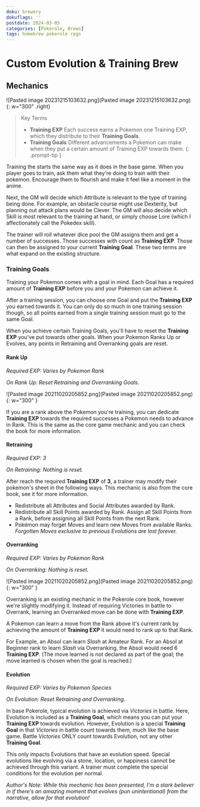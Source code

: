 ```yaml
---
doku: brewery
dokuflags: ''
postdate: 2024-03-05
categories: [Pokerole, Brews]
tags: homebrew pokerole rpgs
---
```

# Custom Evolution & Training Brew

## Mechanics

![Pasted image 20231215103632.png](Pasted image 20231215103632.png){: w="300" .right}

> Key Terms
> - **Training EXP** Each success earns a Pokemon one Training EXP, which they distribute to their **Training Goals**.
> - **Training Goals** Different advancements a Pokemon can make when they put a certain amount of Training EXP towards them.
{: .prompt-tip }

Training the starts the same way as it does in the base game. When you player goes to train, ask them what they're doing to train with their pokemon. Encourage them to flourish and make it feel like a moment in the anime.

Next, the GM will decide which Attribute is relevant to the type of training being done. For example, an obstacle course might use Dexterity, but planning out attack plans would be Clever. The GM will also decide which Skill is most relevant to the training at hand, or simply choose Lore (which I affectionately call the Pokedex skill). 

The trainer will roll whatever dice pool the GM assigns them and get a number of successes. Those successes with count as **Training EXP**. Those can then be assigned to your current **Training Goal**. These two terms are what expand on the existing structure.

### Training Goals

Training your Pokemon comes with a goal in mind. Each Goal has a required amount of **Training EXP** before you and your Pokemon can achieve it. 

After a training session, you can choose one Goal and put the **Training EXP** you earned towards it. You can only do so much in one training session though, so all points earned from a single training session must go to the same Goal. 

When you achieve certain Training Goals, you'll have to reset the **Training EXP** you've put towards other goals. When your Pokemon Ranks Up or Evolves, any points in Retraining and Overranking goals are reset. 

#### Rank Up

*Required EXP: Varies by Pokemon Rank*

*On Rank Up: Reset Retraining and Overranking Goals.*

![Pasted image 20211020205852.png](Pasted image 20211020205852.png){: w="300" }

If you are a rank above the Pokemon you're training, you can dedicate **Training EXP** towards the required successes a Pokemon needs to advance in Rank. This is the same as the core game mechanic and you can check the book for more information.

#### Retraining

*Required EXP: 3*

*On Retraining: Nothing is reset.*

After reach the required **Training EXP** of **3**, a trainer may modify their pokemon's sheet in the following ways. This mechanic is also from the core book, see it for more information.

- Redistribute all Attributes and Social Attributes awarded by Rank.
- Redistribute all Skill Points awarded by Rank. Assign all Skill Points from a Rank, before assigning all Skill Points from the next Rank.
- Pokémon may forget Moves and learn new Moves from available Ranks. _Forgotten Moves exclusive to previous Evolutions are lost forever._

#### Overranking

*Required EXP: Varies by Pokemon Rank*

*On Overranking: Nothing is reset.*

![Pasted image 20211020205852.png](Pasted image 20211020205852.png){: w="300" }

Overranking is an existing mechanic in the Pokerole core book, however we're slightly modifying it. Instead of requiring Victories in battle to Overrank, learning an Overranked move can be done with **Training EXP**. 

A Pokemon can learn a move from the Rank above it's current rank by achieving the amount of **Training EXP** it would need to rank up to that Rank. 

For Example, an Absol can learn *Slash* at Amateur Rank. For an Absol at Beginner rank to learn *Slash* via Overranking, the Absol would need 6 **Training EXP**. (The move learned is not declared as part of the goal; the move learned is chosen when the goal is reached.)

#### Evolution 

*Required EXP: Varies by Pokemon Species*

*On Evolution: Reset Retraining and Overranking.*

In base Pokerole, typical evolution is achieved via *Victories* in battle. Here, Evolution is included as a **Training Goal**, which means you can put your **Training EXP** towards evolution. However, Evolution is a special **Training Goal** in that *Victories* in battle count towards them, much like the base game. Battle *Victories* ONLY count towards Evolution, not any other **Training Goal**. 

This only impacts Evolutions that have an evolution speed. Special evolutions like evolving via a stone, location, or happiness cannot be achieved through this variant. A trainer must complete the special conditions for the evolution per normal. 

*Author's Note: While this mechanic has been presented, I'm a stark believer in if there's an amazing moment that evolves (pun unintentional) from the narrative, allow for that evolution!*